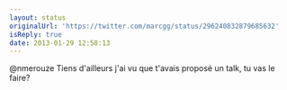 ```yaml
---
layout: status
originalUrl: 'https://twitter.com/marcgg/status/296240832879685632'
isReply: true
date: 2013-01-29 12:58:13
---
```


@nmerouze Tiens d'ailleurs j'ai vu que t'avais proposé un talk, tu vas le faire?
